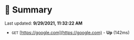 # 📖 Summary
Last updated: **9/29/2021, 11:32:22 AM**

- `GET` [https://google.com](https://google.com) - **Up** (142ms)
